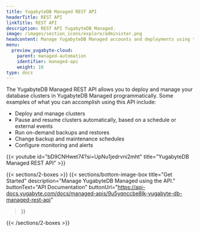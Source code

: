 ```yaml
---
title: YugabyteDB Managed REST API
headerTitle: REST API
linkTitle: REST API
description: REST API YugabyteDB Managed.
image: /images/section_icons/explore/administer.png
headcontent: Manage YugabyteDB Managed accounts and deployments using the REST API
menu:
  preview_yugabyte-cloud:
    parent: managed-automation
    identifier: managed-api
    weight: 10
type: docs
---
```


The YugabyteDB Managed REST API allows you to deploy and manage your database clusters in YugabyteDB Managed programmatically. Some examples of what you can accomplish using this API include:

- Deploy and manage clusters
- Pause and resume clusters automatically, based on a schedule or external events
- Run on-demand backups and restores
- Change backup and maintenance schedules
- Configure monitoring and alerts

{{< youtube id="bD9CNHwet74?si=UpNu1jedrvni2mht" title="YugabyteDB Managed REST API" >}}

{{< sections/2-boxes >}}
  {{< sections/bottom-image-box
    title="Get Started"
    description="Manage YugabyteDB Managed using the API."
    buttonText="API Documentation"
    buttonUrl="https://api-docs.yugabyte.com/docs/managed-apis/9u5yqnccbe8lk-yugabyte-db-managed-rest-api"
  >}}

{{< /sections/2-boxes >}}
